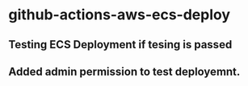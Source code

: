 # github-actions-aws-ecs-deploy

## Testing ECS Deployment if tesing is passed

## Added admin permission to test deployemnt.
